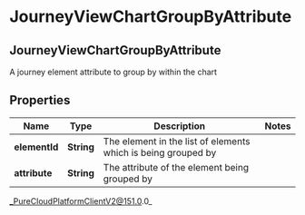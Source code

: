 # JourneyViewChartGroupByAttribute

## JourneyViewChartGroupByAttribute
A journey element attribute to group by within the chart

## Properties

|Name | Type | Description | Notes|
|------------ | ------------- | ------------- | -------------|
| **elementId** | **String** | The element in the list of elements which is being grouped by | |
| **attribute** | **String** | The attribute of the element being grouped by | |



_PureCloudPlatformClientV2@151.0.0_
